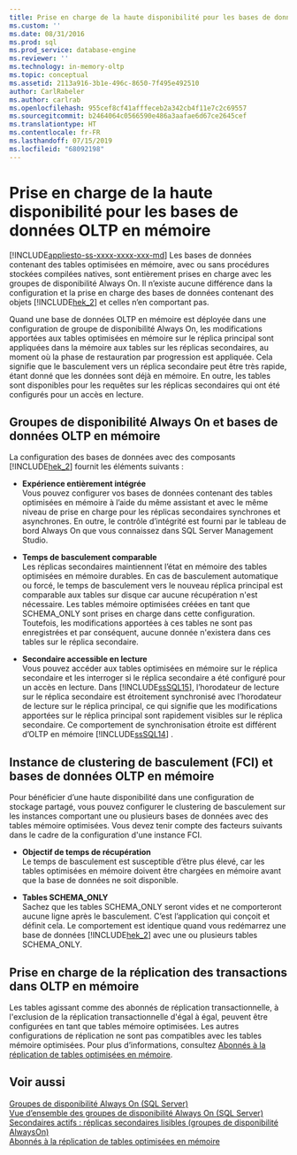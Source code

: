 ```yaml
---
title: Prise en charge de la haute disponibilité pour les bases de données OLTP en mémoire | Microsoft Docs
ms.custom: ''
ms.date: 08/31/2016
ms.prod: sql
ms.prod_service: database-engine
ms.reviewer: ''
ms.technology: in-memory-oltp
ms.topic: conceptual
ms.assetid: 2113a916-3b1e-496c-8650-7f495e492510
author: CarlRabeler
ms.author: carlrab
ms.openlocfilehash: 955cef8cf41afffeceb2a342cb4f11e7c2c69557
ms.sourcegitcommit: b2464064c0566590e486a3aafae6d67ce2645cef
ms.translationtype: HT
ms.contentlocale: fr-FR
ms.lasthandoff: 07/15/2019
ms.locfileid: "68092198"
---
```

# <a name="high-availability-support-for-in-memory-oltp-databases"></a>Prise en charge de la haute disponibilité pour les bases de données OLTP en mémoire
[!INCLUDE[appliesto-ss-xxxx-xxxx-xxx-md](../../includes/appliesto-ss-xxxx-xxxx-xxx-md.md)]
  Les bases de données contenant des tables optimisées en mémoire, avec ou sans procédures stockées compilées natives, sont entièrement prises en charge avec les groupes de disponibilité Always On.  Il n’existe aucune différence dans la configuration et la prise en charge des bases de données contenant des objets [!INCLUDE[hek_2](../../includes/hek-2-md.md)] et celles n’en comportant pas.  
  
 Quand une base de données OLTP en mémoire est déployée dans une configuration de groupe de disponibilité Always On, les modifications apportées aux tables optimisées en mémoire sur le réplica principal sont appliquées dans la mémoire aux tables sur les réplicas secondaires, au moment où la phase de restauration par progression est appliquée. Cela signifie que le basculement vers un réplica secondaire peut être très rapide, étant donné que les données sont déjà en mémoire. En outre, les tables sont disponibles pour les requêtes sur les réplicas secondaires qui ont été configurés pour un accès en lecture.  
  
## <a name="always-on-availability-groups-and-in-memory-oltp-databases"></a>Groupes de disponibilité Always On et bases de données OLTP en mémoire  
 La configuration des bases de données avec des composants [!INCLUDE[hek_2](../../includes/hek-2-md.md)] fournit les éléments suivants :  
  
-   **Expérience entièrement intégrée**   
    Vous pouvez configurer vos bases de données contenant des tables optimisées en mémoire à l’aide du même assistant et avec le même niveau de prise en charge pour les réplicas secondaires synchrones et asynchrones. En outre, le contrôle d’intégrité est fourni par le tableau de bord Always On que vous connaissez dans SQL Server Management Studio.  
  
-   **Temps de basculement comparable**   
    Les réplicas secondaires maintiennent l’état en mémoire des tables optimisées en mémoire durables. En cas de basculement automatique ou forcé, le temps de basculement vers le nouveau réplica principal est comparable aux tables sur disque car aucune récupération n'est nécessaire. Les tables mémoire optimisées créées en tant que SCHEMA_ONLY sont prises en charge dans cette configuration. Toutefois, les modifications apportées à ces tables ne sont pas enregistrées et par conséquent, aucune donnée n'existera dans ces tables sur le réplica secondaire.  
  
-   **Secondaire accessible en lecture**   
    Vous pouvez accéder aux tables optimisées en mémoire sur le réplica secondaire et les interroger si le réplica secondaire a été configuré pour un accès en lecture. Dans [!INCLUDE[ssSQL15](../../includes/sssql15-md.md)], l’horodateur de lecture sur le réplica secondaire est étroitement synchronisé avec l’horodateur de lecture sur le réplica principal, ce qui signifie que les modifications apportées sur le réplica principal sont rapidement visibles sur le réplica secondaire. Ce comportement de synchronisation étroite est différent d’OLTP en mémoire [!INCLUDE[ssSQL14](../../includes/sssql14-md.md)] .  
  
## <a name="failover-clustering-instance-fci-and-in-memory-oltp-databases"></a>Instance de clustering de basculement (FCI) et bases de données OLTP en mémoire  
 Pour bénéficier d’une haute disponibilité dans une configuration de stockage partagé, vous pouvez configurer le clustering de basculement sur les instances comportant une ou plusieurs bases de données avec des tables mémoire optimisées. Vous devez tenir compte des facteurs suivants dans le cadre de la configuration d'une instance FCI.  
  
-   **Objectif de temps de récupération**   
    Le temps de basculement est susceptible d’être plus élevé, car les tables optimisées en mémoire doivent être chargées en mémoire avant que la base de données ne soit disponible.  
  
-   **Tables SCHEMA_ONLY**   
    Sachez que les tables SCHEMA_ONLY seront vides et ne comporteront aucune ligne après le basculement. C’est l’application qui conçoit et définit cela. Le comportement est identique quand vous redémarrez une base de données [!INCLUDE[hek_2](../../includes/hek-2-md.md)] avec une ou plusieurs tables SCHEMA_ONLY.  
  
## <a name="support-for-transaction-replication-in-in-memory-oltp"></a>Prise en charge de la réplication des transactions dans OLTP en mémoire  
 Les tables agissant comme des abonnés de réplication transactionnelle, à l'exclusion de la réplication transactionnelle d'égal à égal, peuvent être configurées en tant que tables mémoire optimisées. Les autres configurations de réplication ne sont pas compatibles avec les tables mémoire optimisées.  Pour plus d’informations, consultez [Abonnés à la réplication de tables optimisées en mémoire](../../relational-databases/replication/replication-to-memory-optimized-table-subscribers.md).  
  
## <a name="see-also"></a>Voir aussi  
 [Groupes de disponibilité Always On (SQL Server)](../../database-engine/availability-groups/windows/always-on-availability-groups-sql-server.md)   
 [Vue d’ensemble des groupes de disponibilité Always On &#40;SQL Server&#41;](../../database-engine/availability-groups/windows/overview-of-always-on-availability-groups-sql-server.md)   
 [Secondaires actifs : réplicas secondaires lisibles (groupes de disponibilité AlwaysOn)](../../database-engine/availability-groups/windows/active-secondaries-readable-secondary-replicas-always-on-availability-groups.md)   
 [Abonnés à la réplication de tables optimisées en mémoire](../../relational-databases/replication/replication-to-memory-optimized-table-subscribers.md)  
  
  

